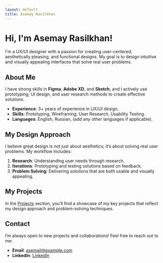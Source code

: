 ```yaml
---
layout: default
title: Asemay Rasilkhan
---
```


# Hi, I'm **Asemay Rasilkhan**!

I'm a UX/UI designer with a passion for creating user-centered, aesthetically pleasing, and functional designs. My goal is to design intuitive and visually appealing interfaces that solve real user problems.

## About Me

I have strong skills in **Figma**, **Adobe XD**, and **Sketch**, and I actively use prototyping, UI design, and user research methods to create effective solutions.

- **Experience**: 3+ years of experience in UX/UI design.
- **Skills**: Prototyping, Wireframing, User Research, Usability Testing.
- **Languages**: English, Russian, (add any other languages if applicable).

## My Design Approach

I believe great design is not just about aesthetics; it’s about solving real user problems. My workflow includes:
1. **Research**: Understanding user needs through research.
2. **Iterations**: Prototyping and testing solutions based on feedback.
3. **Problem Solving**: Delivering solutions that are both usable and visually appealing.

## My Projects

In the [Projects](projects.md) section, you’ll find a showcase of my key projects that reflect my design approach and problem-solving techniques.

## Contact

I’m always open to new projects and collaborations! Feel free to reach out to me:

- **Email**: [asemail@example.com](mailto:asemail@example.com)
- **LinkedIn**: [LinkedIn](https://www.linkedin.com/in/asemayer)
